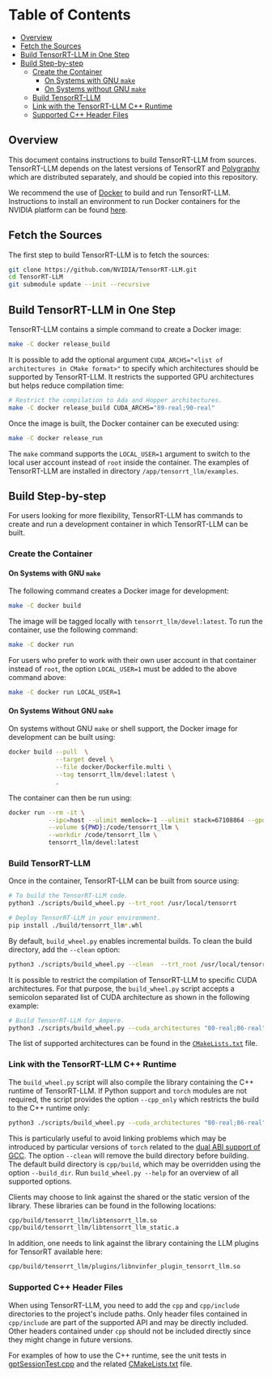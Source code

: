 # Table of Contents

- [Overview](#overview)
- [Fetch the Sources](#fetch-the-sources)
- [Build TensorRT-LLM in One Step](#build-tensorrt-llm-in-one-step)
- [Build Step-by-step](#build-step-by-step)
    - [Create the Container](#create-the-container)
      - [On Systems with GNU `make`](#on-systems-with-gnu-make)
      - [On Systems without GNU `make`](#on-systems-without-gnu-make)
    - [Build TensorRT-LLM](#build-tensorrt-llm)
    - [Link with the TensorRT-LLM C++ Runtime](#link-with-the-tensorrt-llm-c++-runtime)
    - [Supported C++ Header Files](#supported-c++-header-files)

## Overview

This document contains instructions to build TensorRT-LLM from sources. TensorRT-LLM depends on the latest versions of
TensorRT and
[Polygraphy](https://github.com/NVIDIA/TensorRT/tree/main/tools/Polygraphy)
which are distributed separately, and should be copied into this repository.

We recommend the use of [Docker](https://www.docker.com) to build and run
TensorRT-LLM. Instructions to install an environment to run Docker containers
for the NVIDIA platform can be found
[here](https://docs.nvidia.com/datacenter/cloud-native/container-toolkit/install-guide.html).

## Fetch the Sources

The first step to build TensorRT-LLM is to fetch the sources:

```bash
git clone https://github.com/NVIDIA/TensorRT-LLM.git
cd TensorRT-LLM
git submodule update --init --recursive
```

## Build TensorRT-LLM in One Step

TensorRT-LLM contains a simple command to create a Docker image:

```bash
make -C docker release_build
```

It is possible to add the optional argument `CUDA_ARCHS="<list of architectures
in CMake format>"` to specify which architectures should be supported by
TensorRT-LLM. It restricts the supported GPU architectures but helps reduce
compilation time:

```bash
# Restrict the compilation to Ada and Hopper architectures.
make -C docker release_build CUDA_ARCHS="89-real;90-real"
```

Once the image is built, the Docker container can be executed using:

```bash
make -C docker release_run
```

The `make` command supports the `LOCAL_USER=1` argument to switch to the local
user account instead of `root` inside the container.  The examples of
TensorRT-LLM are installed in directory `/app/tensorrt_llm/examples`.

## Build Step-by-step

For users looking for more flexibility, TensorRT-LLM has commands to create and
run a development container in which TensorRT-LLM can be built.

### Create the Container

#### On Systems with GNU `make`

The following command creates a Docker image for development:

```bash
make -C docker build
```

The image will be tagged locally with `tensorrt_llm/devel:latest`.  To run the
container, use the following command:

```bash
make -C docker run
```

For users who prefer to work with their own user account in that container
instead of `root`, the option `LOCAL_USER=1` must be added to the above command
above:

```bash
make -C docker run LOCAL_USER=1
```

#### On Systems Without GNU `make`

On systems without GNU `make` or shell support, the Docker image for
development can be built using:

```bash
docker build --pull  \
             --target devel \
             --file docker/Dockerfile.multi \
             --tag tensorrt_llm/devel:latest \
             .
```

The container can then be run using:

```bash
docker run --rm -it \
           --ipc=host --ulimit memlock=-1 --ulimit stack=67108864 --gpus=all \
           --volume ${PWD}:/code/tensorrt_llm \
           --workdir /code/tensorrt_llm \
           tensorrt_llm/devel:latest
```

### Build TensorRT-LLM

Once in the container, TensorRT-LLM can be built from source using:

```bash
# To build the TensorRT-LLM code.
python3 ./scripts/build_wheel.py --trt_root /usr/local/tensorrt

# Deploy TensorRT-LLM in your environment.
pip install ./build/tensorrt_llm*.whl
```

By default, `build_wheel.py` enables incremental builds. To clean the build
directory, add the `--clean` option:

```bash
python3 ./scripts/build_wheel.py --clean  --trt_root /usr/local/tensorrt
```

It is possible to restrict the compilation of TensorRT-LLM to specific CUDA
architectures. For that purpose, the `build_wheel.py` script accepts a
semicolon separated list of CUDA architecture as shown in the following
example:

```bash
# Build TensorRT-LLM for Ampere.
python3 ./scripts/build_wheel.py --cuda_architectures "80-real;86-real"
```

The list of supported architectures can be found in the
[`CMakeLists.txt`](source:cpp/CMakeLists.txt) file.

### Link with the TensorRT-LLM C++ Runtime

The `build_wheel.py` script will also compile the library containing the C++
runtime of TensorRT-LLM. If Python support and `torch` modules are not
required, the script provides the option `--cpp_only` which restricts the build
to the C++ runtime only:

```bash
python3 ./scripts/build_wheel.py --cuda_architectures "80-real;86-real" --cpp_only --clean
```

This is particularly useful to avoid linking problems which may be introduced
by particular versions of `torch` related to the [dual ABI support of
GCC](https://gcc.gnu.org/onlinedocs/libstdc++/manual/using_dual_abi.html). The
option `--clean` will remove the build directory before building. The default
build directory is `cpp/build`, which may be overridden using the option
`--build_dir`. Run `build_wheel.py --help` for an overview of all supported
options.

Clients may choose to link against the shared or the static version of the
library. These libraries can be found in the following locations:

```bash
cpp/build/tensorrt_llm/libtensorrt_llm.so
cpp/build/tensorrt_llm/libtensorrt_llm_static.a
```

In addition, one needs to link against the library containing the LLM plugins
for TensorRT available here:

```bash
cpp/build/tensorrt_llm/plugins/libnvinfer_plugin_tensorrt_llm.so
```

### Supported C++ Header Files

When using TensorRT-LLM, you need to add the `cpp` and `cpp/include`
directories to the project's include paths.  Only header files contained in
`cpp/include` are part of the supported API and may be directly included. Other
headers contained under `cpp` should not be included directly since they might
change in future versions.

For examples of how to use the C++ runtime, see the unit tests in
[gptSessionTest.cpp](cpp/tests/runtime/gptSessionTest.cpp) and the related
[CMakeLists.txt](cpp/tests/CMakeLists.txt) file.
